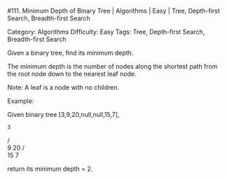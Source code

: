 #111. Minimum Depth of Binary Tree | Algorithms | Easy | Tree, Depth-first Search, Breadth-first Search

Category: Algorithms
Difficulty: Easy
Tags: Tree, Depth-first Search, Breadth-first Search

Given a binary tree, find its minimum depth.

The minimum depth is the number of nodes along the shortest path from the root node down to the nearest leaf node.

Note: A leaf is a node with no children.

Example:

Given binary tree [3,9,20,null,null,15,7],


    3
   / \
  9  20
    /  \
   15   7

return its minimum depth = 2.

